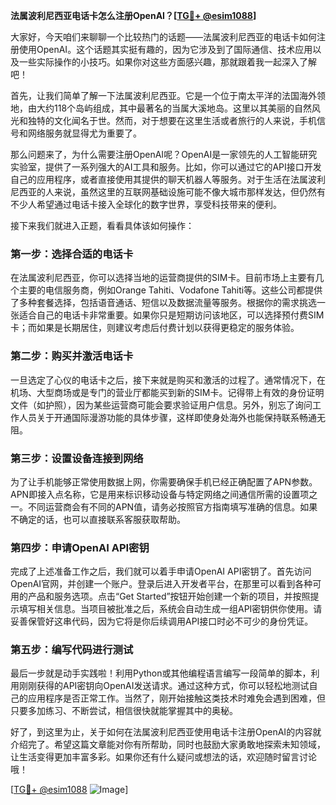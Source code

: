 **法属波利尼西亚电话卡怎么注册OpenAI？[[TG💪+ @esim1088](https://t.me/s/esim1088)]**

大家好，今天咱们来聊聊一个比较热门的话题——法属波利尼西亚的电话卡如何注册使用OpenAI。这个话题其实挺有趣的，因为它涉及到了国际通信、技术应用以及一些实际操作的小技巧。如果你对这些方面感兴趣，那就跟着我一起深入了解吧！

首先，让我们简单了解一下法属波利尼西亚。它是一个位于南太平洋的法国海外领地，由大约118个岛屿组成，其中最著名的当属大溪地岛。这里以其美丽的自然风光和独特的文化闻名于世。然而，对于想要在这里生活或者旅行的人来说，手机信号和网络服务就显得尤为重要了。

那么问题来了，为什么需要注册OpenAI呢？OpenAI是一家领先的人工智能研究实验室，提供了一系列强大的AI工具和服务。比如，你可以通过它的API接口开发自己的应用程序，或者直接使用其提供的聊天机器人等服务。对于生活在法属波利尼西亚的人来说，虽然这里的互联网基础设施可能不像大城市那样发达，但仍然有不少人希望通过电话卡接入全球化的数字世界，享受科技带来的便利。

接下来我们就进入正题，看看具体该如何操作：

### 第一步：选择合适的电话卡

在法属波利尼西亚，你可以选择当地的运营商提供的SIM卡。目前市场上主要有几个主要的电信服务商，例如Orange Tahiti、Vodafone Tahiti等。这些公司都提供了多种套餐选择，包括语音通话、短信以及数据流量等服务。根据你的需求挑选一张适合自己的电话卡非常重要。如果你只是短期访问该地区，可以选择预付费SIM卡；而如果是长期居住，则建议考虑后付费计划以获得更稳定的服务体验。

### 第二步：购买并激活电话卡

一旦选定了心仪的电话卡之后，接下来就是购买和激活的过程了。通常情况下，在机场、大型商场或是专门的营业厅都能买到新的SIM卡。记得带上有效的身份证明文件（如护照），因为某些运营商可能会要求验证用户信息。另外，别忘了询问工作人员关于开通国际漫游功能的具体步骤，这样即使身处海外也能保持联系畅通无阻。

### 第三步：设置设备连接到网络

为了让手机能够正常使用数据上网，你需要确保手机已经正确配置了APN参数。APN即接入点名称，它是用来标识移动设备与特定网络之间通信所需的设置项之一。不同运营商会有不同的APN值，请务必按照官方指南填写准确的信息。如果不确定的话，也可以直接联系客服获取帮助。

### 第四步：申请OpenAI API密钥

完成了上述准备工作之后，我们就可以着手申请OpenAI API密钥了。首先访问OpenAI官网，并创建一个账户。登录后进入开发者平台，在那里可以看到各种可用的产品和服务选项。点击“Get Started”按钮开始创建一个新的项目，并按照提示填写相关信息。当项目被批准之后，系统会自动生成一组API密钥供你使用。请妥善保管好这串代码，因为它将是你后续调用API接口时必不可少的身份凭证。

### 第五步：编写代码进行测试

最后一步就是动手实践啦！利用Python或其他编程语言编写一段简单的脚本，利用刚刚获得的API密钥向OpenAI发送请求。通过这种方式，你可以轻松地测试自己的应用程序是否正常工作。当然了，刚开始接触这类技术时难免会遇到困难，但只要多加练习、不断尝试，相信很快就能掌握其中的奥秘。

好了，到这里为止，关于如何在法属波利尼西亚使用电话卡注册OpenAI的内容就介绍完了。希望这篇文章能对你有所帮助，同时也鼓励大家勇敢地探索未知领域，让生活变得更加丰富多彩。如果你还有什么疑问或想法的话，欢迎随时留言讨论哦！

[[TG💪+ @esim1088](https://t.me/s/esim1088) ![Image](https://i.postimg.cc/4NQfJmqS/Snipaste-2025-05-13-00-14-12.png)]